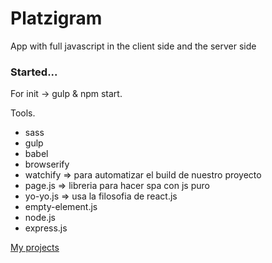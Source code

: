 # Platzigram
App with full javascript in the client side and the server side

### Started...
For init -> gulp & npm start.


Tools.

* sass
* gulp
* babel
* browserify
* watchify => para automatizar el build de nuestro proyecto
* page.js => libreria para hacer spa con js puro
* yo-yo.js => usa la filosofia de react.js
* empty-element.js
* node.js
* express.js


[My projects](https://www.github.com/diegofertr)